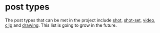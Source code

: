 # post types

The post types that can be met in the project include [shot](./shot.md), [shot-set](./shot-set.md), [video](./video.md),
[clip](./clip.md) and [drawing](./drawing.md). This list is going to grow in the future.
